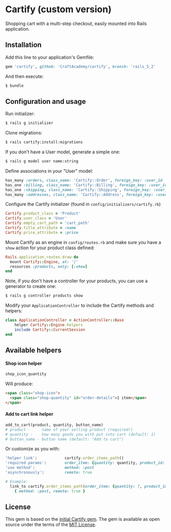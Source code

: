 # Cartify (custom version)

Shopping cart with a multi-step checkout, easily mounted into Rails application.
## Installation
Add this line to your application's Gemfile:

```ruby
gem 'cartify', github: 'CraftAcademy/cartify', branch: 'rails_5_2'
```

And then execute:
```bash
$ bundle
```

## Configuration and usage
Run initializer:
```bash
$ rails g initializer
```
Clone migrations:
```bash
$ rails cartify:install:migrations
```

If you don't have a User model, generate a simple one:
```bash
$ rails g model user name:string
```

Define associations in your "User" model:
```ruby
has_many :orders, class_name: 'Cartify::Order', foreign_key: :user_id
has_one :billing, class_name: 'Cartify::Billing', foreign_key: :user_id
has_one :shipping, class_name: 'Cartify::Shipping', foreign_key: :user_id
has_many :addresses, class_name: 'Cartify::Address', foreign_key: :user_id
```
Configure the Cartify initializer (found in `config/initializers/cartify.rb`)
```ruby
Cartify.product_class = 'Product'
Cartify.user_class = 'User'
Cartify.empty_cart_path = 'cart_path'
Cartify.title_attribute = :name
Cartify.price_attribute = :price

```
Mount Cartify as an engine in `config/routes.rb` and make sure you have a `show` action for your product class defined:

```ruby
Rails.application.routes.draw do
  mount Cartify::Engine, at: '/'
  resources :products, only: [:show]
end
```


Note, if you don't have a controller for your products, you can use a generator to create one:

```bash
$ rails g controller products show
```

Modify your `ApplicationController` to include the Cartify methods and helpers:

```ruby
class ApplicationController < ActionController::Base
    helper Cartify::Engine.helpers
    include Cartify::CurrentSession
end
```

## Available helpers
  #### Shop icon helper
  ```ruby
  shop_icon_quantity
  ```
  Will produce:
  ```html
 <span class="shop-icon">
    <span class="shop-quantity" id="order-details">1 item</span>
  </span>
  ```
  #### Add to cart link helper
  ```ruby
  add_to_cart(product, quantity, button_name)
  # product -     name of your selling product (required!)
  # quantity -    how many goods you with put into cart (default: 1)
  # button_name - button name (default: "Add to cart")
  ```
  Or customize as you with:
  ```ruby
  'helper link':            cartify.order_items_path()
  'required params':        order_item: {quantity: quantity, product_id: product.id}
  'use method':             method: :post
  'asynchronously':         remote: true

  # Example:
    link_to cartify.order_items_path(order_item: {quantity: 7, product_id: product.id}), 
      { method: :post, remote: true }
   ```

## License
This gem is based on the [initial Cartify gem](https://rubygems.org/gems/cartify/versions/0.1.0).
The gem is available as open source under the terms of the [MIT License](http://opensource.org/licenses/MIT).
